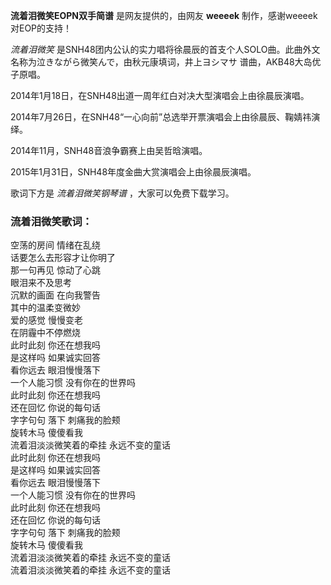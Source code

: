 

**流着泪微笑EOPN双手简谱** 是网友提供的，由网友 **weeeek** 制作，感谢weeeek对EOP的支持！

_流着泪微笑_ 是SNH48团内公认的实力唱将徐晨辰的首支个人SOLO曲。此曲外文名称为泣きながら微笑んで，由秋元康填词，井上ヨシマサ
谱曲，AKB48大岛优子原唱。

2014年1月18日，在SNH48出道一周年红白对决大型演唱会上由徐晨辰演唱。

2014年7月26日，在SNH48“一心向前”总选举开票演唱会上由徐晨辰、鞠婧祎演绎。

2014年11月，SNH48音浪争霸赛上由吴哲晗演唱。

2015年1月31日，SNH48年度金曲大赏演唱会上由徐晨辰演唱。

歌词下方是 _流着泪微笑钢琴谱_ ，大家可以免费下载学习。

### 流着泪微笑歌词：

空荡的房间 情绪在乱绕  
话要怎么去形容才让你明了  
那一句再见 惊动了心跳  
眼泪来不及思考  
沉默的画面 在向我警告  
其中的温柔变微妙  
爱的感觉 慢慢变老  
在阴霾中不停燃烧  
此时此刻 你还在想我吗  
是这样吗 如果诚实回答  
看你远去 眼泪慢慢落下  
一个人能习惯 没有你在的世界吗  
此时此刻 你还在想我吗  
还在回忆 你说的每句话  
字字句句 落下 刺痛我的脸颊  
旋转木马 傻傻看我  
流着泪淡淡微笑着的牵挂 永远不变的童话  
此时此刻 你还在想我吗  
是这样吗 如果诚实回答  
看你远去 眼泪慢慢落下  
一个人能习惯 没有你在的世界吗  
此时此刻 你还在想我吗  
还在回忆 你说的每句话  
字字句句 落下 刺痛我的脸颊  
旋转木马 傻傻看我  
流着泪淡淡微笑着的牵挂 永远不变的童话  
流着泪淡淡微笑着的牵挂 永远不变的童话

